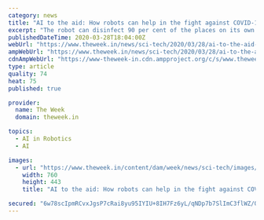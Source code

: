 ```yaml
---
category: news
title: "AI to the aid: How robots can help in the fight against COVID-19"
excerpt: "The robot can disinfect 90 per cent of the places on its own. ''Astra requires a bit of human assistance only while disinfecting narrow corners. Typically, it takes just 15 minutes to disinfect a standard size room,'' claims Viswanathan, a graduate in artificial intelligence. Astra can wear many hats. ''The top UV unit of Astra can be ..."
publishedDateTime: 2020-03-28T18:04:00Z
webUrl: "https://www.theweek.in/news/sci-tech/2020/03/28/ai-to-the-aid-how-robots-can-help-in-the-fight-against-covid-19.html"
ampWebUrl: "https://www.theweek.in/news/sci-tech/2020/03/28/ai-to-the-aid-how-robots-can-help-in-the-fight-against-covid-19.amp.html"
cdnAmpWebUrl: "https://www-theweek-in.cdn.ampproject.org/c/s/www.theweek.in/news/sci-tech/2020/03/28/ai-to-the-aid-how-robots-can-help-in-the-fight-against-covid-19.amp.html"
type: article
quality: 74
heat: 75
published: true

provider:
  name: The Week
  domain: theweek.in

topics:
  - AI in Robotics
  - AI

images:
  - url: "https://www.theweek.in/content/dam/week/news/sci-tech/images/2020/3/28/astra.jpg"
    width: 760
    height: 443
    title: "AI to the aid: How robots can help in the fight against COVID-19"

secured: "6w78scIpmRCvxJgsP7cRai8yu95IYIU+8IH7Fz6yL/qNDp7b7SlImC3flWZ/QGSeEW7AgYlf/UYid/ANjceI/1YiZHiooCAKl8yZwRCPVsiw0EyGc6ZKb90UyzhHWefcYMEyL0xTqKBZQGHF/Ul24WiDhqfiSt/8VPo6j3R3rYMpIQwAkCF9RIpa5lazOpL6ukbpK+RENclr7BokvX93GP/1rpVTh7o1RI27tFiM44L8L3k+2pjRXoYCvOY7Th5Q6CHa5WRrXMxY8ICVk8KM5AlUKlQpY/q+pmmxUqMB1yA4xp7IjZt9j9A679Px3M1o;c2kXNUdcXG6toM7rreZ2qQ=="
---
```


